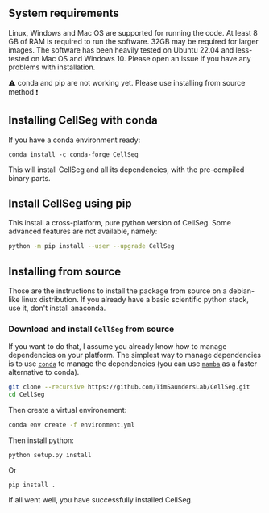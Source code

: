## System requirements
Linux, Windows and Mac OS are supported for running the code. At least 8 GB of RAM is required to run the software. 32GB may be required for larger images. The software has been heavily tested on Ubuntu 22.04 and less-tested on Mac OS and Windows 10. Please open an issue if you have any problems with installation. 

:warning: conda and pip are not working yet. Please use installing from source method :heavy_exclamation_mark:   
## Installing CellSeg with conda

If you have a conda environment ready:
```
conda install -c conda-forge CellSeg
```

This will install CellSeg and all its dependencies, with the pre-compiled binary parts.

## Install CellSeg using pip

This install a cross-platform, pure python version of CellSeg.
Some advanced features are not available, namely:

```sh
python -m pip install --user --upgrade CellSeg
```

## Installing from source

Those are the instructions to install the package from source on a
debian-like linux distribution. If you already have a basic
scientific python stack, use it, don't install anaconda.


### Download and install `CellSeg` from source

If you want to do that, I assume you already know how to manage
dependencies on your platform. The simplest way to manage dependencies is to use [`conda`](https://docs.conda.io/en/latest/miniconda.html) to manage the dependencies (you can use [`mamba`](https://github.com/mamba-org/mamba) as a faster alternative to conda).


```bash
git clone --recursive https://github.com/TimSaundersLab/CellSeg.git
cd CellSeg
```

Then create a virtual environement:

```bash
conda env create -f environment.yml
```

Then install python:
```
python setup.py install
```

Or

```
pip install .
```



If all went well, you have successfully installed CellSeg.

